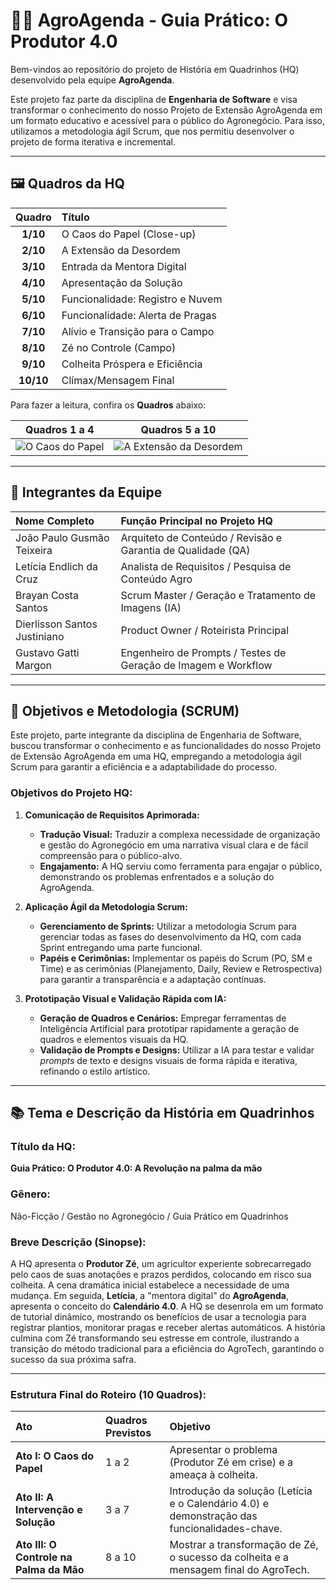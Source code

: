 # 🧑‍🌾 AgroAgenda - Guia Prático: O Produtor 4.0

Bem-vindos ao repositório do projeto de História em Quadrinhos (HQ) desenvolvido pela equipe **AgroAgenda**.

Este projeto faz parte da disciplina de **Engenharia de Software** e visa transformar o conhecimento do nosso Projeto de Extensão AgroAgenda em um formato educativo e acessível para o público do Agronegócio. Para isso, utilizamos a metodologia ágil Scrum, que nos permitiu desenvolver o projeto de forma iterativa e incremental.

---

## 🖼️ Quadros da HQ

| Quadro | Título |
| :---: | :--- |
| **1/10** | O Caos do Papel (Close-up) |
| **2/10** | A Extensão da Desordem |
| **3/10** | Entrada da Mentora Digital |
| **4/10** | Apresentação da Solução |
| **5/10** | Funcionalidade: Registro e Nuvem |
| **6/10** | Funcionalidade: Alerta de Pragas |
| **7/10** | Alívio e Transição para o Campo |
| **8/10** | Zé no Controle (Campo) |
| **9/10** | Colheita Próspera e Eficiência |
| **10/10**| Clímax/Mensagem Final |

Para fazer a leitura, confira os **Quadros** abaixo:

| Quadros 1 a 4 | Quadros 5 a 10 |
| :---: | :---: |
| ![O Caos do Papel](https://github.com/dierlisson/GrupoAgroAgenda/blob/master/1.png) | ![A Extensão da Desordem](https://github.com/dierlisson/GrupoAgroAgenda/blob/master/2.png) |

---

## 👥 Integrantes da Equipe

| Nome Completo | Função Principal no Projeto HQ |
| :--- | :--- |
| João Paulo Gusmão Teixeira | Arquiteto de Conteúdo / Revisão e Garantia de Qualidade (QA) |
| Letícia Endlich da Cruz | Analista de Requisitos / Pesquisa de Conteúdo Agro |
| Brayan Costa Santos | Scrum Master / Geração e Tratamento de Imagens (IA) |
| Dierlisson Santos Justiniano | Product Owner / Roteirista Principal |
| Gustavo Gatti Margon | Engenheiro de Prompts / Testes de Geração de Imagem e Workflow |

---

## 🎯 Objetivos e Metodologia (SCRUM)

Este projeto, parte integrante da disciplina de Engenharia de Software, buscou transformar o conhecimento e as funcionalidades do nosso Projeto de Extensão AgroAgenda em uma HQ, empregando a metodologia ágil Scrum para garantir a eficiência e a adaptabilidade do processo.

### Objetivos do Projeto HQ:

1.  **Comunicação de Requisitos Aprimorada:**
    * **Tradução Visual:** Traduzir a complexa necessidade de organização e gestão do Agronegócio em uma narrativa visual clara e de fácil compreensão para o público-alvo.
    * **Engajamento:** A HQ serviu como ferramenta para engajar o público, demonstrando os problemas enfrentados e a solução do AgroAgenda.

2.  **Aplicação Ágil da Metodologia Scrum:**
    * **Gerenciamento de Sprints:** Utilizar a metodologia Scrum para gerenciar todas as fases do desenvolvimento da HQ, com cada Sprint entregando uma parte funcional.
    * **Papéis e Cerimônias:** Implementar os papéis do Scrum (PO, SM e Time) e as cerimônias (Planejamento, Daily, Review e Retrospectiva) para garantir a transparência e a adaptação contínuas.

3.  **Prototipação Visual e Validação Rápida com IA:**
    * **Geração de Quadros e Cenários:** Empregar ferramentas de Inteligência Artificial para prototipar rapidamente a geração de quadros e elementos visuais da HQ.
    * **Validação de Prompts e Designs:** Utilizar a IA para testar e validar *prompts* de texto e designs visuais de forma rápida e iterativa, refinando o estilo artístico.

---

## 📚 Tema e Descrição da História em Quadrinhos

### Título da HQ:
**Guia Prático: O Produtor 4.0: A Revolução na palma da mão**

### Gênero:
Não-Ficção / Gestão no Agronegócio / Guia Prático em Quadrinhos

### Breve Descrição (Sinopse):
A HQ apresenta o **Produtor Zé**, um agricultor experiente sobrecarregado pelo caos de suas anotações e prazos perdidos, colocando em risco sua colheita. A cena dramática inicial estabelece a necessidade de uma mudança. Em seguida, **Letícia**, a "mentora digital" do **AgroAgenda**, apresenta o conceito do **Calendário 4.0**. A HQ se desenrola em um formato de tutorial dinâmico, mostrando os benefícios de usar a tecnologia para registrar plantios, monitorar pragas e receber alertas automáticos. A história culmina com Zé transformando seu estresse em controle, ilustrando a transição do método tradicional para a eficiência do AgroTech, garantindo o sucesso da sua próxima safra.

---

### Estrutura Final do Roteiro (10 Quadros):

| Ato | Quadros Previstos | Objetivo |
| :--- | :--- | :--- |
| **Ato I: O Caos do Papel** | 1 a 2 | Apresentar o problema (Produtor Zé em crise) e a ameaça à colheita. |
| **Ato II: A Intervenção e Solução** | 3 a 7 | Introdução da solução (Letícia e o Calendário 4.0) e demonstração das funcionalidades-chave. |
| **Ato III: O Controle na Palma da Mão** | 8 a 10 | Mostrar a transformação de Zé, o sucesso da colheita e a mensagem final do AgroTech. |

